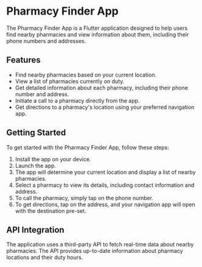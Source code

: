 # Pharmacy Finder App

The Pharmacy Finder App is a Flutter application designed to help users find nearby pharmacies and view information about them, including their phone numbers and addresses.

## Features

- Find nearby pharmacies based on your current location.
- View a list of pharmacies currently on duty.
- Get detailed information about each pharmacy, including their phone number and address.
- Initiate a call to a pharmacy directly from the app.
- Get directions to a pharmacy's location using your preferred navigation app.

## Getting Started

To get started with the Pharmacy Finder App, follow these steps:

1. Install the app on your device.
2. Launch the app.
3. The app will determine your current location and display a list of nearby pharmacies.
4. Select a pharmacy to view its details, including contact information and address.
5. To call the pharmacy, simply tap on the phone number.
6. To get directions, tap on the address, and your navigation app will open with the destination pre-set.

## API Integration

The application uses a third-party API to fetch real-time data about nearby pharmacies. The API provides up-to-date information about pharmacy locations and their duty hours.
